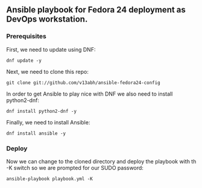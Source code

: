 ## Ansible playbook for Fedora 24 deployment as DevOps workstation.

### Prerequisites

First, we need to update using DNF:

    dnf update -y

Next, we need to clone this repo:

    git clone git://github.com/v13abh/ansible-fedora24-config

In order to get Ansible to play nice with DNF we also need to install python2-dnf:

    dnf install python2-dnf -y

Finally, we need to install Ansible:

    dnf install ansible -y

### Deploy

Now we can change to the cloned directory and deploy the playbook with th -K switch so we are prompted for our SUDO password:

    ansible-playbook playbook.yml -K

